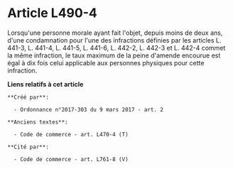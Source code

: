 # Article L490-4

Lorsqu'une personne morale ayant fait l'objet, depuis moins de deux ans, d'une condamnation pour l'une des infractions
définies par les articles L. 441-3, L. 441-4, L. 441-5, L. 441-6, L. 442-2, L. 442-3 et L. 442-4 commet la même infraction,
le taux maximum de la peine d'amende encourue est égal à dix fois celui applicable aux personnes physiques pour cette
infraction.

**Liens relatifs à cet article**

	**Créé par**:

	  - Ordonnance n°2017-303 du 9 mars 2017 - art. 2

	**Anciens textes**:

	  - Code de commerce - art. L470-4 (T)

	**Cité par**:

	  - Code de commerce - art. L761-8 (V)
